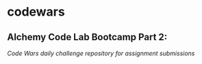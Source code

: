 # codewars
## Alchemy Code Lab Bootcamp Part 2: 

_Code Wars daily challenge repository for assignment submissions_
